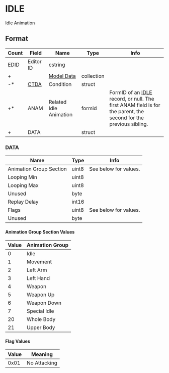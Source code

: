 IDLE
====

Idle Animation

## Format

Count | Field | Name | Type | Info
------|-------|------|------|-----
 | EDID | Editor ID | cstring |
+ | | [Model Data](Fields/Model.md) | collection |
-* | [CTDA](Fields/CTDA.md) | Condition | struct |
+* | ANAM | Related Idle Animation | formid | FormID of an [IDLE](IDLE.md) record, or null. The first ANAM field is for the parent, the second for the previous sibling.
+ | DATA | | struct |

### DATA

Name | Type | Info
-----|------|-----
Animation Group Section | uint8 | See below for values.
Looping Min | uint8 |
Looping Max | uint8 |
Unused | byte |
Replay Delay | int16 |
Flags | uint8 | See below for values.
Unused | byte |
 
#### Animation Group Section Values

Value | Animation Group
------|----------------
0 | Idle
1 | Movement
2 | Left Arm
3 | Left Hand
4 | Weapon
5 | Weapon Up
6 | Weapon Down
7 | Special Idle
20 | Whole Body
21 | Upper Body

#### Flag Values

Value | Meaning
------|--------
0x01 | No Attacking
